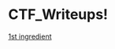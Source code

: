 # CTF_Writeups!
[1st ingredient](https://github.com/Huangd10/CTF_Writeups/assets/20431157/eb40baf3-2e7e-4735-a068-05009f5a434c)
